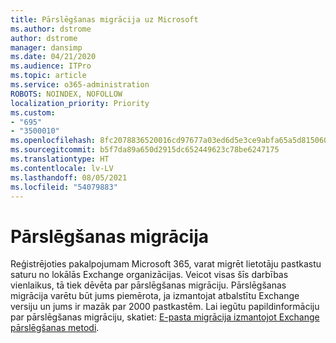 ```yaml
---
title: Pārslēgšanas migrācija uz Microsoft
ms.author: dstrome
author: dstrome
manager: dansimp
ms.date: 04/21/2020
ms.audience: ITPro
ms.topic: article
ms.service: o365-administration
ROBOTS: NOINDEX, NOFOLLOW
localization_priority: Priority
ms.custom:
- "695"
- "3500010"
ms.openlocfilehash: 8fc2078836520016cd97677a03ed6d5e3ce9abfa65a5d815060630c222e1d3d8
ms.sourcegitcommit: b5f7da89a650d2915dc652449623c78be6247175
ms.translationtype: HT
ms.contentlocale: lv-LV
ms.lasthandoff: 08/05/2021
ms.locfileid: "54079883"
---
```

# <a name="cutover-migrations"></a>Pārslēgšanas migrācija

Reģistrējoties pakalpojumam Microsoft 365, varat migrēt lietotāju pastkastu saturu no lokālās Exchange organizācijas. Veicot visas šīs darbības vienlaikus, tā tiek dēvēta par pārslēgšanas migrāciju. Pārslēgšanas migrācija varētu būt jums piemērota, ja izmantojat atbalstītu Exchange versiju un jums ir mazāk par 2000 pastkastēm. Lai iegūtu papildinformāciju par pārslēgšanas migrāciju, skatiet: [E-pasta migrācija izmantojot Exchange pārslēgšanas metodi](https://docs.microsoft.com/Exchange/mailbox-migration/cutover-migration-to-office-365).
  
